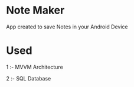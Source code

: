 # Note Maker
App created to save Notes in your Android Device
# Used
1 :- MVVM Architecture

2 :- SQL Database
